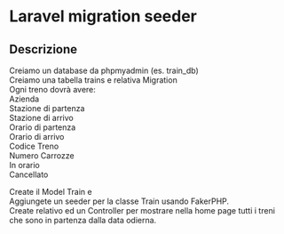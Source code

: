 # Laravel migration seeder

## Descrizione

Creiamo un database da phpmyadmin (es. train_db) <br>
Creiamo una tabella trains e relativa Migration <br>
Ogni treno dovrà avere: <br>
Azienda <br>
Stazione di partenza <br>
Stazione di arrivo <br>
Orario di partenza <br>
Orario di arrivo <br>
Codice Treno <br>
Numero Carrozze <br>
In orario <br>
Cancellato <br>

Create il Model Train e <br>
Aggiungete un seeder per la classe Train usando FakerPHP. <br>
Create  relativo ed un Controller per mostrare nella home page tutti i treni che sono in partenza dalla data odierna.
